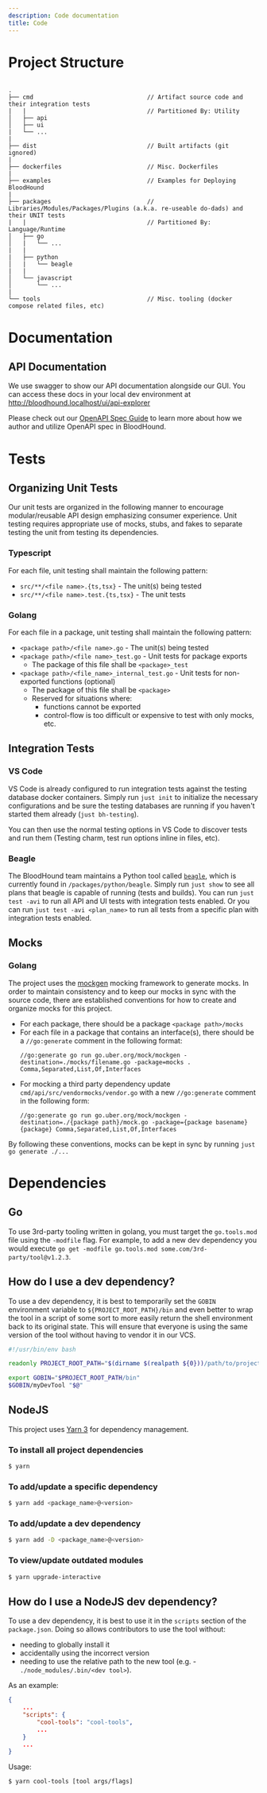 ```yaml
---
description: Code documentation
title: Code
---
```


# Project Structure

<!-- Intentionally blank for markdown rendering purposes -->

```

.
├── cmd                                // Artifact source code and their integration tests
|   |                                  // Partitioned By: Utility
│   ├── api
│   ├── ui
|   └── ...
|
├── dist                               // Built artifacts (git ignored)
|
├── dockerfiles                        // Misc. Dockerfiles
|
├── examples                           // Examples for Deploying BloodHound
|
├── packages                           // Libraries/Modules/Packages/Plugins (a.k.a. re-useable do-dads) and their UNIT tests
|   |                                  // Partitioned By: Language/Runtime
│   ├── go
│   |   └── ...
|   |
|   ├── python
│   |   └── beagle
|   |
│   └── javascript
│       └── ...
|
└── tools                              // Misc. tooling (docker compose related files, etc)
```

# Documentation

## API Documentation

We use swagger to show our API documentation alongside our GUI. You can access these docs in your local dev environment
at http://bloodhound.localhost/ui/api-explorer

Please check out our [OpenAPI Spec Guide](https://github.com/SpecterOps/BloodHound/wiki/OpenAPI-Spec-Guide) to learn more about how we author and utilize OpenAPI spec in BloodHound.

# Tests

## Organizing Unit Tests

Our unit tests are organized in the following manner to encourage modular/reusable API design emphasizing consumer
experience. Unit testing requires appropriate use of mocks, stubs, and fakes to separate testing the unit from testing
its dependencies.

### Typescript

For each file, unit testing shall maintain the following pattern:

-   `src/**/<file name>.{ts,tsx}` - The unit(s) being tested
-   `src/**/<file name>.test.{ts,tsx}` - The unit tests

### Golang

For each file in a package, unit testing shall maintain the following pattern:

-   `<package path>/<file name>.go` - The unit(s) being tested
-   `<package path>/<file name>_test.go` - Unit tests for package exports
    -   The package of this file shall be `<package>_test`
-   `<package path>/<file_name>_internal_test.go` - Unit tests for non-exported functions (optional)
    -   The package of this file shall be `<package>`
    -   Reserved for situations where:
        -   functions cannot be exported
        -   control-flow is too difficult or expensive to test with only mocks, etc.

## Integration Tests

### VS Code

VS Code is already configured to run integration tests against the testing database docker containers. Simply run `just init`
to initialize the necessary configurations and be sure the testing databases are running if you haven't started them already
(`just bh-testing`).

You can then use the normal testing options in VS Code to discover tests and run them (Testing charm, test run options inline
in files, etc).

### Beagle

The BloodHound team maintains a Python tool called [`beagle`](./packages/python/beagle/README.md), which is currently found
in `/packages/python/beagle`. Simply run `just show` to see all plans that beagle is capable of running (tests and builds).
You can run `just test -avi` to run all API and UI tests with integration tests enabled. Or you can run `just test -avi <plan_name>`
to run all tests from a specific plan with integration tests enabled.

## Mocks

### Golang

The project uses the [mockgen](https://go.uber.org/mock) mocking framework to generate mocks. In order to maintain
consistency and to keep our mocks in sync with the source code, there are established conventions for how to create and
organize mocks for this project.

-   For each package, there should be a package `<package path>/mocks`
-   For each file in a package that contains an interface(s), there should be a `//go:generate` comment in the following format:
    ```
    //go:generate go run go.uber.org/mock/mockgen -destination=./mocks/filename.go -package=mocks . Comma,Separated,List,Of,Interfaces
    ```
-   For mocking a third party dependency update `cmd/api/src/vendormocks/vendor.go` with a new `//go:generate` comment in the following form:
    ```
    //go:generate go run go.uber.org/mock/mockgen -destination=./{package path}/mock.go -package={package basename} {package} Comma,Separated,List,Of,Interfaces
    ```

By following these conventions, mocks can be kept in sync by running `just go generate ./...`

# Dependencies

## Go

To use 3rd-party tooling written in golang, you must target the `go.tools.mod` file using the `-modfile` flag. For example,
to add a new dev dependency you would execute `go get -modfile go.tools.mod some.com/3rd-party/tool@v1.2.3`.

## How do I use a dev dependency?

To use a dev dependency, it is best to temporarily set the `GOBIN` environment variable to `${PROJECT_ROOT_PATH}/bin` and
even better to wrap the tool in a script of some sort to more easily return the shell environment back to its original state.
This will ensure that everyone is using the same version of the tool without having to vendor it in our VCS.

```bash
#!/usr/bin/env bash

readonly PROJECT_ROOT_PATH="$(dirname $(realpath ${0}))/path/to/project/root"

export GOBIN="$PROJECT_ROOT_PATH/bin"
$GOBIN/myDevTool "$@"
```

## NodeJS

This project uses [Yarn 3](https://yarnpkg.com/) for dependency management.

### To install all project dependencies

```bash
$ yarn
```

### To add/update a specific dependency

```bash
$ yarn add <package_name>@<version>
```

### To add/update a dev dependency

```bash
$ yarn add -D <package_name>@<version>
```

### To view/update outdated modules

```bash
$ yarn upgrade-interactive
```

## How do I use a NodeJS dev dependency?

To use a dev dependency, it is best to use it in the `scripts` section of the `package.json`. Doing so allows
contributors to use the tool without:

-   needing to globally install it
-   accidentally using the incorrect version
-   needing to use the relative path to the new tool (e.g. - `./node_modules/.bin/<dev tool>`).

As an example:

```json
{
    ...
    "scripts": {
        "cool-tools": "cool-tools",
        ...
    }
    ...
}
```

Usage:

```bash
$ yarn cool-tools [tool args/flags]
```
